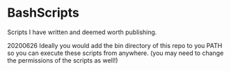 # BashScripts
Scripts I have written and deemed worth publishing.

20200626
Ideally you would add the bin directory of this repo to you PATH so you can execute these scripts from anywhere.
(you may need to change the permissions of the scripts as well!)
